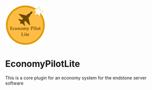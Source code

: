 ![logo](https://github.com/legitbox/EconomyPilotLite/blob/main/bitmap.png?raw=true)
# EconomyPilotLite
This is a core plugin for an economy system for the endstone server software
